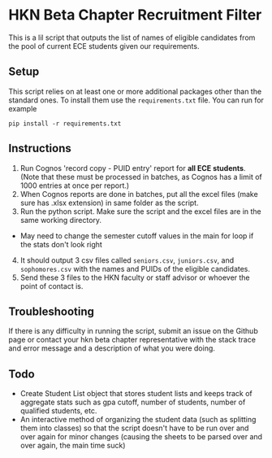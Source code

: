# HKN Beta Chapter Recruitment Filter
This is a lil script that outputs the list of names of eligible candidates from the pool of current ECE students given our requirements. 


## Setup
This script relies on at least one or more additional packages other than the standard ones.
To install them use the `requirements.txt` file. 
You can run for example
```
pip install -r requirements.txt
```


## Instructions 
1. Run Cognos 'record copy - PUID entry' report for **all ECE students**. (Note that these must be processed in batches, as Cognos has a limit of 1000 entries at once per report.)
2. When Cognos reports are done in batches, put all the excel files (make sure has .xlsx extension) in same folder as the script.
3. Run the python script. Make sure the script and the excel files are in the same working directory.
  - May need to change the semester cutoff values in the main for loop if the stats don't look right
4. It should output 3 csv files called `seniors.csv`, `juniors.csv`, and `sophomores.csv` with the names and PUIDs of the eligible candidates.
5. Send these 3 files to the HKN faculty or staff advisor or whoever the point of contact is.


## Troubleshooting
If there is any difficulty in running the script, submit an issue on the Github page or contact your hkn beta chapter representative with the stack trace and error message and a description of what you were doing.


## Todo
 - Create Student List object that stores student lists and keeps track of aggregate stats such as gpa cutoff, number of students, number of qualified students, etc. 
 - An interactive method of organizing the student data (such as splitting them into classes) so that the script doesn't have to be run over and over again for minor changes (causing the sheets to be parsed over and over again, the main time suck)
